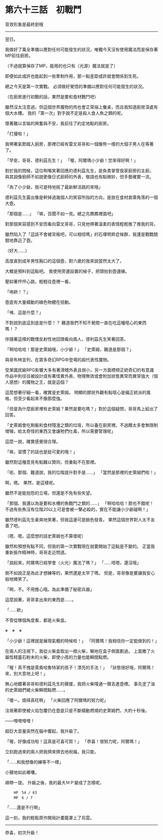 # 第六十三話　初戰鬥

音效形象是最終劍哦

---

翌日。

我做好了萬全準備以應對任何可能發生的狀況，唯獨今天沒有使用魔法而是保存著MP前往廚房。

（不過就算保存了MP，能用的也只有〈光源〉魔法就是了）

即便如此或許也能起到一些牽制作用，那一點差距或許就會關係到生死。

總之今天是第一次實戰。
必須做好覺悟的準備以應對任何可能發生的狀況。

（在廚房進行初戰的話，果然是要和食材戰鬥吧）

雖然沒太注意過，但這個世界魔物的肉也會正常端上餐桌，而且我知道廚房深處有個大水槽。
我的「第一次」對手說不定是殺人食人魚之類的呢。

懷著難以言喻的興奮與不安，我前往了約定地點的廚房。

「打擾啦！」

我帶著氣勢踏入廚房，那裡已經有雷文哥哥和一個像熊一樣的大個子男人在等著了。

「早安，哥哥、德利茲先生！」
「喔，阿爾瑪小少爺！您來得好啊！」

對於我的問候，這位咧嘴笑著回應的德利茲先生，是負責掌管我家廚房的主廚。
與其說像廚師不如說更像日式廚師的外表，敬語也有點微妙，但手藝確實一流。

「為了小少爺，我可是特地挑了最新鮮活跳的來哦」

德利茲先生露出像是幹掉過幾個人的笑容所指的方向，是放在食材倉庫角落的一個大壺。

「那個是……」
「嘛，百聞不如一見。總之先瞧瞧裡面吧」

對那個笑容感到不安而看向雷文哥哥，只見他帶著溫柔的表情輕輕推了推我的背。

雖然陷入了「這該不會被背叛吧，可以相信嗎」的石塚明昇症候群，我還是戰戰兢兢地靠近了壺。

（好大……）

高度直到成年男性胸口的這個壺，對六歲的我來說當然太大了。

大概是預料到這點吧。
我使用旁邊設置的梯子，把頭抬到壺邊緣。

壓抑著怦怦心跳，輕輕往壺裡一看，

「嗚欸！？」

壺底有大量蠕動的綠色物體在扭動。

「咦、這是什麼？」

不對說到底這到底是什麼！？
難道我們不知不覺間一直在吃這種噁心的東西嗎！？

伴隨著這樣的戰慄反射性地回頭看向兩人，德利茲先生笑著回答。

「啊哈哈哈！那是史萊姆哦，小少爺！」
「史萊姆，難道是那個？」

與哥布林並列，在眾多奇幻RPG中登場的超代表性魔物。

受某國民級RPG影響大多有著滑稽外表且弱小，另一方面標榜正統奇幻的有意識作品中則往往被設計成有著怪異外表、物理無效或會附加狀態異常而異常強大（個人感想）的魔物之王，就是這個？

這麼想著仔細一看，確實是史萊姆。
明顯的膠狀外觀有點噁心是偏正統派的風格，但至少看起來不像那麼強。

「但是為什麼廚房裡有史萊姆？果然是要吃嗎？」對於這個疑問，哥哥馬上給出了回答。

「史萊姆會吃剩飯和食材殘渣之類的垃圾，所以養在廚房裡。不過餵太多會無限制增殖，給太奇怪的東西又會讓牠們吐毒，所以需要管理呢」

這麼一說，確實感覺很合理。

「嘛，習慣了的話也是挺可愛的哦！」

雖然對這種意見有點難以贊同，但重點不在那裡。

「呃、那個、難道說，我的位階提升對手是……」
「當然是那裡的史萊姆們啦！」

啊，嗯。
果然，是這樣呢。

雖然不是能抱怨的立場，但還是不免有些失望。

「那個、我還以為是要和水槽的魚戰鬥之類的……」
「啊哈哈哈！那也不錯呢！不過有些魚沒有位階20以上可是會被一擊必殺的，實在不能讓小少爺碰啊！」

雖然德利茲先生豪爽地笑著，但我這邊可是臉色發青。
果然這個世界對人太不友善了吧。

（嗯、嗯。這麼想的話史萊姆也不算壞呢）

雖然和預想有點不同，但我的第一次實戰現在就要開始了這點是不變的。
正當我重新振作精神時，哥哥走近問道。

「說起來，阿爾瑪已經學會〈火光〉魔法了嗎？」
「……唔嗯，還沒哦」

倒不如說正是為此才想練等的，果然還是太早了嗎。
但是，哥哥像是要讓我安心般地微笑了。

「啊，不。不用擔心哦。為此準備了秘密兵器」

這麼說著，哥哥拿出來的東西是……。

「……欸」

不管從哪個角度看，都是火柴盒。

※　※　※

「小少爺！這裡就是展現氣概的時候啦！」
「阿爾瑪！我相信你一定能做到的！」

在兩人的注視下，我從火柴盒取出一根火柴，唰地在盒子側面劃過。
上面撒了火屬性精靈石粉末的火柴，即使小孩的力量也能瞬間點燃。

「喔！真不愧是萊奧哈魯特家的孩子！漂亮的手法！」
「狀態很好哦，阿爾瑪！來，別大意地上吧！」

無心地聽著哥哥和德利茲先生的聲援，我把火柴噗通一聲丟進壺裡。
事先塗了油的史萊姆們被火柴瞬間點燃……。

「喔ー。燒得真旺啊」
「火柴回應了阿爾瑪的努力呢」

注視著即使被火焰包覆仍在壺底只是不斷蠕動燃燒的史萊姆們，大約十秒後。

――噔噔噔噔！

超巨大音量突然在腦中響起，我升級了。

「喔，好像成功啦！這真是可喜可賀！」
「恭喜！很努力呢，阿爾瑪！」

立刻跑過來的兩人把我擠來擠去地祝福，我只能，

「……和我想像的練等不一樣」

小聲地如此嘟囔。

順帶一提。
升級之後，我的最大ＭＰ變成了怎樣呢，

```
    HP　54 / 63
    MP　6 / 7
```

「……還是不行啊」

這一刻，我的輕鬆原作開局計畫籠罩上了烏雲。

---

恭喜，初次升級！